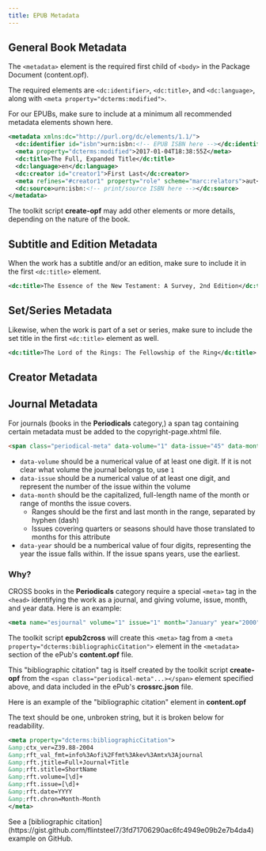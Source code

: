 ```yaml
---
title: EPUB Metadata
---
```


## General Book Metadata
The `<metadata>` element is the required first child of `<body>` in the Package Document (content.opf).

The required elements are `<dc:identifier>`, `<dc:title>`, and `<dc:language>`, along with `<meta property="dcterms:modified">`.

<aside class="caution">For our EPUBs, make sure to include at a minimum all recommended metadata elements shown here.</aside>

```xml
<metadata xmlns:dc="http://purl.org/dc/elements/1.1/">
  <dc:identifier id="isbn">urn:isbn:<!-- EPUB ISBN here --></dc:identifier>
  <meta property="dcterms:modified">2017-01-04T18:38:55Z</meta>
  <dc:title>The Full, Expanded Title</dc:title>
  <dc:language>en</dc:language>
  <dc:creator id="creator1">First Last</dc:creator>
  <meta refines="#creator1" property="role" scheme="marc:relators">aut</meta>
  <dc:source>urn:isbn:<!-- print/source ISBN here --></dc:source>
</metadata>
```

The toolkit script **create-opf** may add other elements or more details, depending on the nature of the book.

## Subtitle and Edition Metadata

When the work has a subtitle and/or an edition, make sure to include it in the first `<dc:title>` element.

```xml
<dc:title>The Essence of the New Testament: A Survey, 2nd Edition</dc:title>
```

## Set/Series Metadata

Likewise, when the work is part of a set or series, make sure to include the set title in the first `<dc:title>` element as well.

```xml
<dc:title>The Lord of the Rings: The Fellowship of the Ring</dc:title>
```

## Creator Metadata



## Journal Metadata

For journals (books in the **Periodicals** category,) a span tag containing certain metadata must be added to the copyright-page.xhtml file.

```html
<span class="periodical-meta" data-volume="1" data-issue="45" data-month="April-June" data-year="2001"></span>
```

- `data-volume` should be a numerical value of at least one digit. If it is not clear what volume the journal belongs to, use `1`
- `data-issue` should be a numerical value of at least one digit, and represent the number of the issue within the volume
- `data-month` should be the capitalized, full-length name of the month or range of months the issue covers. 
  - Ranges should be the first and last month in the range, separated by hyphen (dash)
  - Issues covering quarters or seasons should have those translated to months for this attribute
- `data-year` should be a numberical value of four digits, representing the year the issue falls within. If the issue spans years, use the earliest.

### Why?

CROSS books in the **Periodicals** category require a special `<meta>` tag in the `<head>` identifying the work as a journal, and giving volume, issue, month, and year data. Here is an example:

```xml
<meta name="esjournal" volume="1" issue="1" month="January" year="2000" />
```

The toolkit script **epub2cross** will create this `<meta>` tag from a `<meta property="dcterms:bibliographicCitation">` element in the `<metadata>` section of the ePub's **content.opf** file.

This "bibliographic citation" tag is itself created by the toolkit script **create-opf** from the `<span class="periodical-meta"...></span>` element specified above, and data included in the ePub's **crossrc.json** file.

Here is an example of the "bibliographic citation" element in **content.opf**

<aside class="caution">The text should be one, unbroken string, but it is broken below for readability.</aside>

```xml
<meta property="dcterms:bibliographicCitation">
&amp;ctx_ver=Z39.88-2004
&amp;rft_val_fmt=info%3Aofi%2Ffmt%3Akev%3Amtx%3Ajournal
&amp;rft.jtitle=Full+Journal+Title
&amp;rft.stitle=ShortName
&amp;rft.volume=[\d]+
&amp;rft.issue=[\d]+
&amp;rft.date=YYYY
&amp;rft.chron=Month-Month
</meta>
```

<aside class="notice">See a [bibliographic citation](https://gist.github.com/flintsteel7/3fd71706290ac6fc4949e09b2e7b4da4) example on GitHub.</aside>
